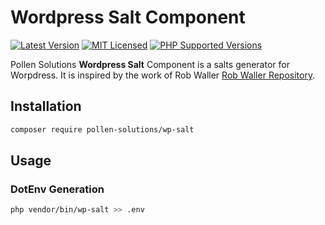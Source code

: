 # Wordpress Salt Component

[![Latest Version](https://img.shields.io/badge/release-1.0.0-blue?style=for-the-badge)](https://www.presstify.com/pollen-solutions/wp-salt/)
[![MIT Licensed](https://img.shields.io/badge/license-MIT-green?style=for-the-badge)](LICENSE.md)
[![PHP Supported Versions](https://img.shields.io/badge/PHP->=7.4-8892BF?style=for-the-badge&logo=php)](https://www.php.net/supported-versions.php)

Pollen Solutions **Wordpress Salt** Component is a salts generator for Worpdress. 
It is inspired by the work of Rob Waller [Rob Waller Repository](https://github.com/RobDWaller/wordpress-salts-generator).

## Installation

```bash
composer require pollen-solutions/wp-salt
```

## Usage

### DotEnv Generation

```bash
php vendor/bin/wp-salt >> .env
```
